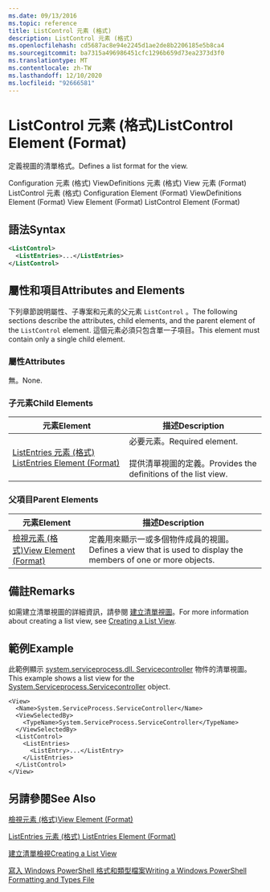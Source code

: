 ```yaml
---
ms.date: 09/13/2016
ms.topic: reference
title: ListControl 元素 (格式)
description: ListControl 元素 (格式)
ms.openlocfilehash: cd5687ac8e94e2245d1ae2de8b2206185e5b8ca4
ms.sourcegitcommit: ba7315a496986451cfc1296b659d73ea2373d3f0
ms.translationtype: MT
ms.contentlocale: zh-TW
ms.lasthandoff: 12/10/2020
ms.locfileid: "92666581"
---
```

# <a name="listcontrol-element-format"></a><span data-ttu-id="88fcf-103">ListControl 元素 (格式)</span><span class="sxs-lookup"><span data-stu-id="88fcf-103">ListControl Element (Format)</span></span>

<span data-ttu-id="88fcf-104">定義視圖的清單格式。</span><span class="sxs-lookup"><span data-stu-id="88fcf-104">Defines a list format for the view.</span></span>

<span data-ttu-id="88fcf-105">Configuration 元素 (格式) ViewDefinitions 元素 (格式) View 元素 (Format) ListControl 元素 (格式) </span><span class="sxs-lookup"><span data-stu-id="88fcf-105">Configuration Element (Format) ViewDefinitions Element (Format) View Element (Format) ListControl Element (Format)</span></span>

## <a name="syntax"></a><span data-ttu-id="88fcf-106">語法</span><span class="sxs-lookup"><span data-stu-id="88fcf-106">Syntax</span></span>

```xml
<ListControl>
  <ListEntries>...</ListEntries>
</ListControl>

```

## <a name="attributes-and-elements"></a><span data-ttu-id="88fcf-107">屬性和項目</span><span class="sxs-lookup"><span data-stu-id="88fcf-107">Attributes and Elements</span></span>

<span data-ttu-id="88fcf-108">下列章節說明屬性、子專案和元素的父元素 `ListControl` 。</span><span class="sxs-lookup"><span data-stu-id="88fcf-108">The following sections describe the attributes, child elements, and the parent element of the `ListControl` element.</span></span> <span data-ttu-id="88fcf-109">這個元素必須只包含單一子項目。</span><span class="sxs-lookup"><span data-stu-id="88fcf-109">This element must contain only a single child element.</span></span>

### <a name="attributes"></a><span data-ttu-id="88fcf-110">屬性</span><span class="sxs-lookup"><span data-stu-id="88fcf-110">Attributes</span></span>

<span data-ttu-id="88fcf-111">無。</span><span class="sxs-lookup"><span data-stu-id="88fcf-111">None.</span></span>

### <a name="child-elements"></a><span data-ttu-id="88fcf-112">子元素</span><span class="sxs-lookup"><span data-stu-id="88fcf-112">Child Elements</span></span>

|<span data-ttu-id="88fcf-113">元素</span><span class="sxs-lookup"><span data-stu-id="88fcf-113">Element</span></span>|<span data-ttu-id="88fcf-114">描述</span><span class="sxs-lookup"><span data-stu-id="88fcf-114">Description</span></span>|
|-------------|-----------------|
|[<span data-ttu-id="88fcf-115">ListEntries 元素 (格式) </span><span class="sxs-lookup"><span data-stu-id="88fcf-115">ListEntries Element (Format)</span></span>](./listentries-element-for-listcontrol-format.md)|<span data-ttu-id="88fcf-116">必要元素。</span><span class="sxs-lookup"><span data-stu-id="88fcf-116">Required element.</span></span><br /><br /> <span data-ttu-id="88fcf-117">提供清單視圖的定義。</span><span class="sxs-lookup"><span data-stu-id="88fcf-117">Provides the definitions of the list view.</span></span>|

### <a name="parent-elements"></a><span data-ttu-id="88fcf-118">父項目</span><span class="sxs-lookup"><span data-stu-id="88fcf-118">Parent Elements</span></span>

|<span data-ttu-id="88fcf-119">元素</span><span class="sxs-lookup"><span data-stu-id="88fcf-119">Element</span></span>|<span data-ttu-id="88fcf-120">描述</span><span class="sxs-lookup"><span data-stu-id="88fcf-120">Description</span></span>|
|-------------|-----------------|
|[<span data-ttu-id="88fcf-121">檢視元素 (格式)</span><span class="sxs-lookup"><span data-stu-id="88fcf-121">View Element (Format)</span></span>](./view-element-format.md)|<span data-ttu-id="88fcf-122">定義用來顯示一或多個物件成員的視圖。</span><span class="sxs-lookup"><span data-stu-id="88fcf-122">Defines a view that is used to display the members of one or more objects.</span></span>|

## <a name="remarks"></a><span data-ttu-id="88fcf-123">備註</span><span class="sxs-lookup"><span data-stu-id="88fcf-123">Remarks</span></span>

<span data-ttu-id="88fcf-124">如需建立清單視圖的詳細資訊，請參閱 [建立清單視圖](./creating-a-list-view.md)。</span><span class="sxs-lookup"><span data-stu-id="88fcf-124">For more information about creating a list view, see [Creating a List View](./creating-a-list-view.md).</span></span>

## <a name="example"></a><span data-ttu-id="88fcf-125">範例</span><span class="sxs-lookup"><span data-stu-id="88fcf-125">Example</span></span>

<span data-ttu-id="88fcf-126">此範例顯示 [system.serviceprocess.dll. Servicecontroller](/dotnet/api/System.ServiceProcess.ServiceController) 物件的清單視圖。</span><span class="sxs-lookup"><span data-stu-id="88fcf-126">This example shows a list view for the [System.Serviceprocess.Servicecontroller](/dotnet/api/System.ServiceProcess.ServiceController) object.</span></span>

```
<View>
  <Name>System.ServiceProcess.ServiceController</Name>
  <ViewSelectedBy>
    <TypeName>System.ServiceProcess.ServiceController</TypeName>
  </ViewSelectedBy>
  <ListControl>
    <ListEntries>
      <ListEntry>...</ListEntry>
    </ListEntries>
  </ListControl>
</View>
```

## <a name="see-also"></a><span data-ttu-id="88fcf-127">另請參閱</span><span class="sxs-lookup"><span data-stu-id="88fcf-127">See Also</span></span>

[<span data-ttu-id="88fcf-128">檢視元素 (格式)</span><span class="sxs-lookup"><span data-stu-id="88fcf-128">View Element (Format)</span></span>](./view-element-format.md)

[<span data-ttu-id="88fcf-129">ListEntries 元素 (格式) </span><span class="sxs-lookup"><span data-stu-id="88fcf-129">ListEntries Element (Format)</span></span>](./listentries-element-for-listcontrol-format.md)

[<span data-ttu-id="88fcf-130">建立清單檢視</span><span class="sxs-lookup"><span data-stu-id="88fcf-130">Creating a List View</span></span>](./creating-a-list-view.md)

[<span data-ttu-id="88fcf-131">寫入 Windows PowerShell 格式和類型檔案</span><span class="sxs-lookup"><span data-stu-id="88fcf-131">Writing a Windows PowerShell Formatting and Types File</span></span>](./writing-a-powershell-formatting-file.md)
